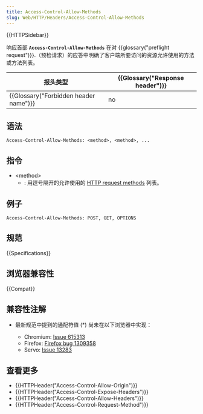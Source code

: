 ```yaml
---
title: Access-Control-Allow-Methods
slug: Web/HTTP/Headers/Access-Control-Allow-Methods
---
```


{{HTTPSidebar}}

响应首部 **`Access-Control-Allow-Methods`** 在对 {{glossary("preflight request")}}.（预检请求）的应答中明确了客户端所要访问的资源允许使用的方法或方法列表。

| 报头类型                              | {{Glossary("Response header")}} |
| ------------------------------------- | ------------------------------- |
| {{Glossary("Forbidden header name")}} | no                              |

## 语法

```plain
Access-Control-Allow-Methods: <method>, <method>, ...
```

## 指令

- \<method>
  - : 用逗号隔开的允许使用的 [HTTP request methods](/zh-CN/docs/Web/HTTP/Methods) 列表。

## 例子

```plain
Access-Control-Allow-Methods: POST, GET, OPTIONS
```

## 规范

{{Specifications}}

## 浏览器兼容性

{{Compat}}

## 兼容性注解

- 最新规范中提到的通配符值 (\*) 尚未在以下浏览器中实现：

  - Chromium: [Issue 615313](https://bugs.chromium.org/p/chromium/issues/detail?id=615313)
  - Firefox: [Firefox bug 1309358](https://bugzil.la/1309358)
  - Servo: [Issue 13283](https://github.com/servo/servo/issues/13283)

## 查看更多

- {{HTTPHeader("Access-Control-Allow-Origin")}}
- {{HTTPHeader("Access-Control-Expose-Headers")}}
- {{HTTPHeader("Access-Control-Allow-Headers")}}
- {{HTTPHeader("Access-Control-Request-Method")}}
